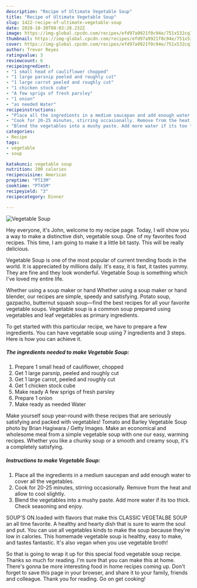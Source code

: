 ```yaml
---
description: "Recipe of Ultimate Vegetable Soup"
title: "Recipe of Ultimate Vegetable Soup"
slug: 1422-recipe-of-ultimate-vegetable-soup
date: 2020-10-30T08:03:28.232Z
image: https://img-global.cpcdn.com/recipes/efd97a9921f0c94e/751x532cq70/vegetable-soup-recipe-main-photo.jpg
thumbnail: https://img-global.cpcdn.com/recipes/efd97a9921f0c94e/751x532cq70/vegetable-soup-recipe-main-photo.jpg
cover: https://img-global.cpcdn.com/recipes/efd97a9921f0c94e/751x532cq70/vegetable-soup-recipe-main-photo.jpg
author: Trevor Reyes
ratingvalue: 3
reviewcount: 6
recipeingredient:
- "1 small head of cauliflower chopped"
- "1 large parsnip peeled and roughly cut"
- "1 large carrot peeled and roughly cut"
- "1 chicken stock cube"
- "A few sprigs of fresh parsley"
- "1 onion"
- "as needed Water"
recipeinstructions:
- "Place all the ingredients in a medium saucepan and add enough water to cover all the vegetables."
- "Cook for 20-25 minutes, stirring occasionally. Remove from the heat and allow to cool slightly."
- "Blend the vegetables into a mushy paste. Add more water if its too thick. Check seasoning and enjoy."
categories:
- Recipe
tags:
- vegetable
- soup

katakunci: vegetable soup 
nutrition: 200 calories
recipecuisine: American
preptime: "PT13M"
cooktime: "PT45M"
recipeyield: "3"
recipecategory: Dinner

---
```



![Vegetable Soup](https://img-global.cpcdn.com/recipes/efd97a9921f0c94e/751x532cq70/vegetable-soup-recipe-main-photo.jpg)

Hey everyone, it's John, welcome to my recipe page. Today, I will show you a way to make a distinctive dish, vegetable soup. One of my favorites food recipes. This time, I am going to make it a little bit tasty. This will be really delicious.

Vegetable Soup is one of the most popular of current trending foods in the world. It is appreciated by millions daily. It's easy, it is fast, it tastes yummy. They are fine and they look wonderful. Vegetable Soup is something which I've loved my entire life.

Whether using a soup maker or hand Whether using a soup maker or hand blender, our recipes are simple, speedy and satisfying. Potato soup, gazpacho, butternut squash soup—find the best recipes for all your favorite vegetable soups. Vegetable soup is a common soup prepared using vegetables and leaf vegetables as primary ingredients.


To get started with this particular recipe, we have to prepare a few ingredients. You can have vegetable soup using 7 ingredients and 3 steps. Here is how you can achieve it.

<!--inarticleads1-->

##### The ingredients needed to make Vegetable Soup:

1. Prepare 1 small head of cauliflower, chopped
1. Get 1 large parsnip, peeled and roughly cut
1. Get 1 large carrot, peeled and roughly cut
1. Get 1 chicken stock cube
1. Make ready A few sprigs of fresh parsley
1. Prepare 1 onion
1. Make ready as needed Water


Make yourself soup year-round with these recipes that are seriously satisfying and packed with vegetables! Tomato and Barley Vegetable Soup photo by Brian Hagiwara / Getty Images. Make an economical and wholesome meal from a simple vegetable soup with one our easy, warming recipes. Whether you like a chunky soup or a smooth and creamy soup, it&#39;s a completely satisfying. 

<!--inarticleads2-->

##### Instructions to make Vegetable Soup:

1. Place all the ingredients in a medium saucepan and add enough water to cover all the vegetables.
1. Cook for 20-25 minutes, stirring occasionally. Remove from the heat and allow to cool slightly.
1. Blend the vegetables into a mushy paste. Add more water if its too thick. Check seasoning and enjoy.


SOUP&#39;S ON.loaded with flavors that make this CLASSIC VEGETALBE SOUP an all time favorite. A healthy and hearty dish that is sure to warm the soul and put. You can use all vegetables kinds to make the soup because they&#39;re low in calories. This homemade vegetable soup is healthy, easy to make, and tastes fantastic. It&#39;s also vegan when you use vegetable broth! 

So that is going to wrap it up for this special food vegetable soup recipe. Thanks so much for reading. I'm sure that you can make this at home. There's gonna be more interesting food in home recipes coming up. Don't forget to save this page in your browser, and share it to your family, friends and colleague. Thank you for reading. Go on get cooking!
